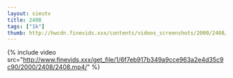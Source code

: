 ```yaml
--- 
layout: sieutv
title: 2408
tags: ["1k"]
thumb: http://hwcdn.finevids.xxx/contents/videos_screenshots/2000/2408/preview.mp4.jpg
---
```

{% include video src="http://www.finevids.xxx/get_file/1/6f7eb917b349a9cce963a2e4d35c9c90/2000/2408/2408.mp4/" %} 

